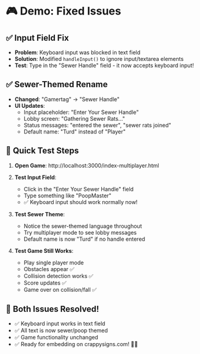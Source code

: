 # 🎮 Demo: Fixed Issues

## ✅ Input Field Fix
- **Problem**: Keyboard input was blocked in text field
- **Solution**: Modified `handleInput()` to ignore input/textarea elements
- **Test**: Type in the "Sewer Handle" field - it now accepts keyboard input!

## ✅ Sewer-Themed Rename
- **Changed**: "Gamertag" → "Sewer Handle" 
- **UI Updates**:
  - Input placeholder: "Enter Your Sewer Handle"
  - Lobby screen: "Gathering Sewer Rats..."
  - Status messages: "entered the sewer", "sewer rats joined"
  - Default name: "Turd" instead of "Player"

## 🧪 Quick Test Steps

1. **Open Game**: http://localhost:3000/index-multiplayer.html

2. **Test Input Field**:
   - Click in the "Enter Your Sewer Handle" field
   - Type something like "PoopMaster" 
   - ✅ Keyboard input should work normally now!

3. **Test Sewer Theme**:
   - Notice the sewer-themed language throughout
   - Try multiplayer mode to see lobby messages
   - Default name is now "Turd" if no handle entered

4. **Test Game Still Works**:
   - Play single player mode
   - Obstacles appear ✅
   - Collision detection works ✅  
   - Score updates ✅
   - Game over on collision/fall ✅

## 🎯 Both Issues Resolved!
- ✅ Keyboard input works in text field
- ✅ All text is now sewer/poop themed
- ✅ Game functionality unchanged
- ✅ Ready for embedding on crappysigns.com! 🚽💩